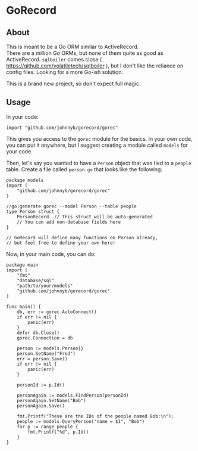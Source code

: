 # GoRecord

## About

This is meant to be a Go ORM similar to ActiveRecord.  
There are a million Go ORMs, but none of them quite as good as ActiveRecord.
`sqlboiler` comes close ( https://github.com/volatiletech/sqlboiler ), but
I don't like the reliance on config files.  Looking for a more Go-ish solution.

This is a brand new project, so don't expect full magic.

## Usage

In your code:

```
import "github.com/johnnyb/gorecord/gorec"
```

This gives you access to the `gorec` module for the basics.
In your own code, you can put it anywhere, but I suggest creating a module called `models` for your code.

Then, let's say you wanted to have a `Person` object that was tied to a `people` table.
Create a file called `person.go` that looks like the following:

```
package models
import (
	"github.com/johnnyb/gorecord/gorec"
)

//go:generate gorec --model Person --table people
type Person struct {
	PersonRecord  // This struct will be auto-generated
	// You can add non-database fields here
}

// GoRecord will define many functions on Person already, 
// but feel free to define your own here!
```

Now, in your main code, you can do:

```
package main
import (
	"fmt"
	"database/sql"
	"path/to/your/models"
	"github.com/johnnyb/gorecord/gorec"
)

func main() {
	db, err := gorec.AutoConnect()
	if err != nil {
		panic(err)
	}
	defer db.Close()
	gorec.Connection = db

	person := models.Person{}
	person.SetName("Fred")
	err = person.Save()
	if err != nil {
		panic(err)
	}

	personId := p.Id()

	personAgain := models.FindPerson(personId)
	personAgain.SetName("Bob")
	personAgain.Save()

	fmt.Printf("These are the IDs of the people named Bob:\n");
	people := models.QueryPerson("name = $1", "Bob")
	for p := range people {
		fmt.Printf("%d", p.Id()
	}
}
```
